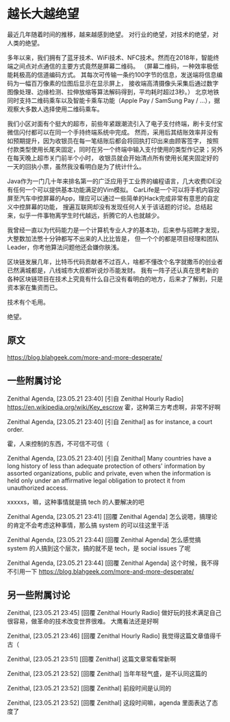 # 越长大越绝望

最近几年随着时间的推移，越来越感到绝望。 对行业的绝望，对技术的绝望，对人类的绝望。

多年以来，我们拥有了蓝牙技术、WiFi技术、NFC技术。然而在2018年，智能终端之间点对点通信的主要方式竟然是屏幕二维码。 （屏幕二维码，一种效率极低能耗极高的信道编码方式。 其每次可传输一条约100字节的信息，发送端将信息编码为一幅百万像素的位图后显示在显示屏上， 接收端高清摄像头采集后通过数字图像处理、边缘检测、拉伸放缩等算法解码得到，平均耗时超过3秒。） 北京地铁同时支持二维码乘车以及智能卡乘车功能（Apple Pay / SamSung Pay / ...），据观察大多数人选择使用二维码乘车。

我们小区对面有个挺大的超市，前些年紧跟潮流引入了电子支付终端，刷卡支付宝微信闪付都可以在同一个手持终端系统中完成。 然而，采用后其结账效率并没有如预期提升，因为收银员在每一笔结账后都会将回执打印出来由顾客签字， 按照付款类型使用长尾夹固定，同时在另一个终端中输入支付使用的类型作记录；另外在每天晚上超市关门前半个小时， 收银员就会开始清点所有使用长尾夹固定好的一天的回执小票，虽然我没看明白是为了统计什么。

Java作为一门几十年来排名第一的广泛应用于工业界的编程语言，几大收费IDE没有任何一个可以提供基本功能满足的Vim模拟。 CarLife是一个可以将手机内容投屏至汽车中控屏幕的App，理应可以通过一些简单的Hack完成非常有意思的自定义中控屏幕的功能， 搜遍互联网却没有发现任何人关于该话题的讨论。总结起来，似乎一件事物离学生时代越远，折腾它的人也就越少。

我曾经一直以为代码能力是一个计算机专业人才的基本功，后来参与招聘才发现，大整数加法憋十分钟都写不出来的人比比皆是， 但一个个的都是项目经理和团队Leader，你考他算法问题他还会嫌你肤浅。

区块链发展几年，比特币代码贡献者不过百人，啥都不懂改个名字就撒币的创业者已然满城都是，八线城市大叔都听说炒币能发财。 我有一阵子还认真在思考新的各种区块链项目在技术上究竟有什么自己没有看明白的地方，后来才了解到，只是资本家在集资而已。

技术有个毛用。

绝望。

## 原文

<https://blog.blahgeek.com/more-and-more-desperate/>

## 一些附属讨论

Zenithal Agenda, [23.05.21 23:40]
[引自 Zenithal Hourly Radio]
<https://en.wikipedia.org/wiki/Key_escrow>
霍，这种第三方考虑啊，非常不好啊

Zenithal Agenda, [23.05.21 23:40]
[引自 Zenithal]
as for instance, a court order.

霍，人来控制的东西，不可信不可信（

Zenithal Agenda, [23.05.21 23:40]
[引自 Zenithal]
Many countries have a long history of less than adequate protection of others' information by assorted organizations, public and private, even when the information is held only under an affirmative legal obligation to protect it from unauthorized access. 

xxxxxs，嘛，这种事情就是搞 tech 的人要解决的吧

Zenithal Agenda, [23.05.21 23:41]
[回覆 Zenithal Agenda]
怎么说嗯，搞理论的肯定不会考虑这种事情，那么搞 system 的可以往这里干活

Zenithal Agenda, [23.05.21 23:44]
[回覆 Zenithal Agenda]
怎么感觉搞 system 的人搞到这个层次，搞的就不是 tech，是 social issues 了呢

Zenithal Agenda, [23.05.21 23:44]
[回覆 Zenithal Agenda]
这个时候，我不得不引用一下 https://blog.blahgeek.com/more-and-more-desperate/

## 另一些附属讨论

Zenithal, [23.05.21 23:45]
[回覆 Zenithal Hourly Radio]
做好玩的技术满足自己很容易，做革命的技术改变世界很难。
大鹰看法还是好啊

Zenithal, [23.05.21 23:46]
[回覆 Zenithal Hourly Radio]
我觉得这篇文章值得千古（

Zenithal, [23.05.21 23:51]
[回覆 Zenithal]
这篇文章常看常新啊

Zenithal, [23.05.21 23:52]
[回覆 Zenithal]
当年年轻气盛，是不认同这篇的

Zenithal, [23.05.21 23:52]
[回覆 Zenithal]
前段时间是认同的

Zenithal, [23.05.21 23:52]
[回覆 Zenithal]
这段时间嘛，agenda 里面表达了态度了
